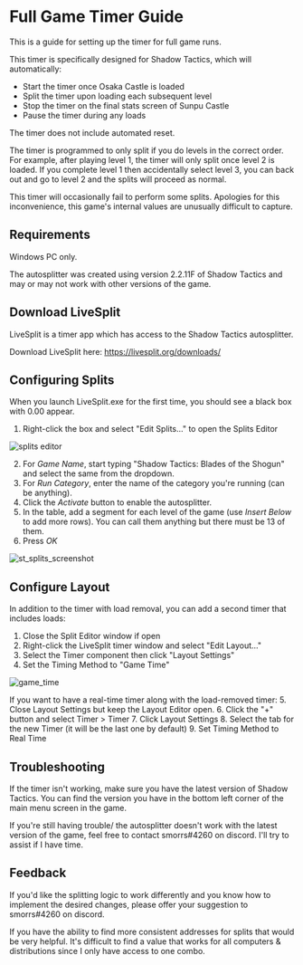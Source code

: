 # Full Game Timer Guide
This is a guide for setting up the timer for full game runs.

This timer is specifically designed for Shadow Tactics, which will automatically:
* Start the timer once Osaka Castle is loaded
* Split the timer upon loading each subsequent level
* Stop the timer on the final stats screen of Sunpu Castle
* Pause the timer during any loads

The timer does not include automated reset.

The timer is programmed to only split if you do levels in the correct order. For example, after playing level 1, the timer will only split once level 2 is loaded. If you complete level 1 then accidentally select level 3, you can back out and go to level 2 and the splits will proceed as normal.

This timer will occasionally fail to perform some splits. Apologies for this inconvenience, this game's internal values are unusually difficult to capture.


## Requirements
Windows PC only.

The autosplitter was created using version 2.2.11F of Shadow Tactics and may or may not work with other versions of the game. 


## Download LiveSplit
LiveSplit is a timer app which has access to the Shadow Tactics autosplitter.

Download LiveSplit here: https://livesplit.org/downloads/


## Configuring Splits
When you launch LiveSplit.exe for the first time, you should see a black box with 0.00 appear.

1. Right-click the box and select "Edit Splits..." to open the Splits Editor

![splits editor](https://user-images.githubusercontent.com/104397629/196058305-74aace7d-ebe4-4da8-9e94-10ab4eec9395.PNG)

2. For *Game Name*, start typing "Shadow Tactics: Blades of the Shogun" and select the same from the dropdown.
3. For *Run Category*, enter the name of the category you're running (can be anything).
4. Click the *Activate* button to enable the autosplitter.
5. In the table, add a segment for each level of the game (use *Insert Below* to add more rows). You can call them anything but there must be 13 of them.
6. Press *OK*

![st_splits_screenshot](https://github.com/smorrrs/Shadow-Tactics-Resources/assets/104397629/53d8cd10-d436-400e-b485-15beb2644e5e)


## Configure Layout
In addition to the timer with load removal, you can add a second timer that includes loads:

1. Close the Split Editor window if open
2. Right-click the LiveSplit timer window and select "Edit Layout..."
3. Select the Timer component then click "Layout Settings"
4. Set the Timing Method to "Game Time"

![game_time](https://github.com/smorrrs/Shadow-Tactics-Resources/assets/104397629/be0695e2-d3b6-40ac-bf90-13ba63347a3c)

If you want to have a real-time timer along with the load-removed timer:
5. Close Layout Settings but keep the Layout Editor open.
6. Click the "+" button and select Timer > Timer
7. Click Layout Settings
8. Select the tab for the new Timer (it will be the last one by default)
9. Set Timing Method to Real Time


## Troubleshooting
If the timer isn't working, make sure you have the latest version of Shadow Tactics. You can find the version you have in the bottom left corner of the main menu screen in the game. 

If you're still having trouble/ the autosplitter doesn't work with the latest version of the game, feel free to contact smorrs#4260 on discord. I'll try to assist if I have time.


## Feedback
If you'd like the splitting logic to work differently and you know how to implement the desired changes, please offer your suggestion to smorrs#4260 on discord. 

If you have the ability to find more consistent addresses for splits that would be very helpful. It's difficult to find a value that works for all computers & distributions since I only have access to one combo.
